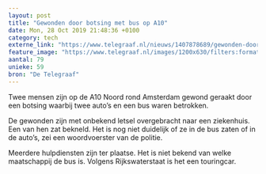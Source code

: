 ```yaml
---
layout: post
title: "Gewonden door botsing met bus op A10"
date: Mon, 28 Oct 2019 21:48:36 +0100
category: tech
externe_link: "https://www.telegraaf.nl/nieuws/1407878689/gewonden-door-botsing-met-bus-op-a10"
feature_image: "https://www.telegraaf.nl/images/1200x630/filters:format(jpeg):quality(80)/cdn-kiosk-api.telegraaf.nl/5ef24bc8-f9c4-11e9-ba3b-02d2fb1aa1d7.jpg"
aantal: 79
unieke: 59
bron: "De Telegraaf"
---
```


<p class="intro">Twee mensen zijn op de A10 Noord rond Amsterdam gewond geraakt door een botsing waarbij twee auto’s en een bus waren betrokken.</p> <p>De gewonden zijn met onbekend letsel overgebracht naar een ziekenhuis. Een van hen zat bekneld. Het is nog niet duidelijk of ze in de bus zaten of in de auto’s, zei een woordvoerster van de politie.</p><p>Meerdere hulpdiensten zijn ter plaatse. Het is niet bekend van welke maatschappij de bus is. Volgens Rijkswaterstaat is het een touringcar.</p>
